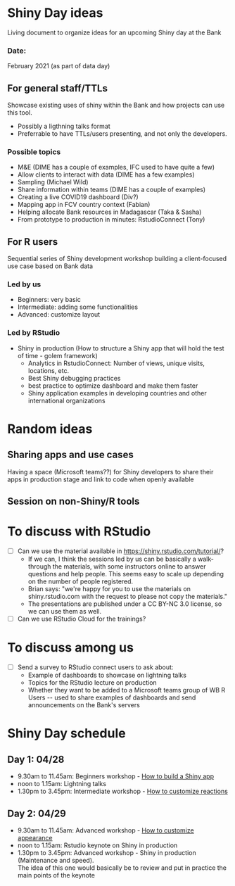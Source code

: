# Shiny Day ideas
Living document to organize ideas for an upcoming Shiny day at the Bank

### Date:
February 2021 (as part of data day)
  
## For general staff/TTLs
Showcase existing uses of shiny within the Bank and how projects can use this tool. 
- Possibly a ligthning talks format
- Preferrable to have TTLs/users presenting, and not only the developers.

### Possible topics
   - M&E (DIME has a couple of examples, IFC used to have quite a few)
   - Allow clients to interact with data (DIME has a few examples)
   - Sampling (Michael Wild)
   - Share information within teams (DIME has a couple of examples)
   - Creating a live COVID19 dashboard (Div?)
   - Mapping app in FCV country context (Fabian)
   - Helping allocate Bank resources in Madagascar (Taka & Sasha)
   - From prototype to production in minutes: RstudioConnect (Tony)

## For R users
Sequential series of Shiny development workshop building a client-focused use case based on Bank data

### Led by us
* Beginners: very basic
* Intermediate: adding some functionalities
* Advanced: customize layout

### Led by RStudio
* Shiny in production (How to structure a Shiny app that will hold the test of time - golem framework)  
  - Analytics in RstudioConnect: Number of views, unique visits, locations, etc.
  - Best Shiny debugging practices
  - best practice to optimize dashboard and make them faster
  - Shiny application examples in developing countries and other international organizations
  

# Random ideas

## Sharing apps and use cases
Having a space (Microsoft teams??) for Shiny developers to share their apps in production stage and link to code when openly available

## Session on non-Shiny/R tools

# To discuss with RStudio
- [ ] Can we use the material available in https://shiny.rstudio.com/tutorial/?
  - If we can, I think the sessions led by us can be basically a walk-through the materials, with some instructors online to answer questions and help people. This seems easy to scale up depending on the number of people registered.
  - Brian says: "we're happy for you to use the materials on shiny.rstudio.com with the request to please not copy the materials."
  - The presentations are published under a CC BY-NC 3.0 license, so we can use them as well.
- [ ] Can we use RStudio Cloud for the trainings?

# To discuss among us
- [ ] Send a survey to RStudio connect users to ask about:
  - Example of dashboards to showcase on lightning talks
  - Topics for the RStudio lecture on production
  - Whether they want to be added to a Microsoft teams group of WB R Users -- used to share examples of dashboards and send announcements on the Bank's servers

# Shiny Day schedule

## Day 1: 04/28
- 9.30am to 11.45am: Beginners workshop - [How to build a Shiny app](https://shiny.rstudio.com/tutorial/)
- noon to 1.15am: Lightning talks
- 1.30pm to 3.45pm: Intermediate workshop - [How to customize reactions](https://shiny.rstudio.com/tutorial/)

## Day 2: 04/29
- 9.30am to 11.45am: Advanced workshop - [How to customize appearance](https://shiny.rstudio.com/tutorial/)
- noon to 1.15am: Rstudio keynote on Shiny in production
- 1.30pm to 3.45pm: Advanced workshop - Shiny in production (Maintenance and speed).  
  The idea of this one would basically be to review and put in practice the main points of the keynote
